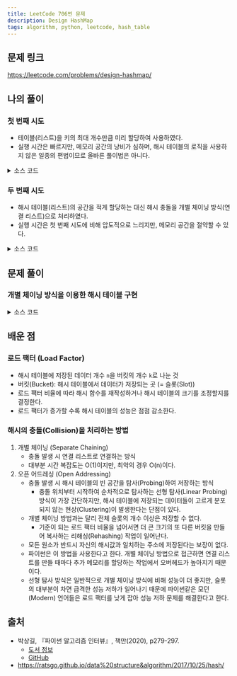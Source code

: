 ```yaml
---
title: LeetCode 706번 문제
description: Design HashMap
tags: algorithm, python, leetcode, hash_table
---
```


## 문제 링크

https://leetcode.com/problems/design-hashmap/

## 나의 풀이

### 첫 번째 시도

- 테이블(리스트)을 키의 최대 개수만큼 미리 할당하여 사용하였다.
- 실행 시간은 빠르지만, 메모리 공간의 낭비가 심하며, 해시 테이블의 로직을 사용하지 않은 일종의 편법이므로 올바른 풀이법은 아니다.

<details>
<summary>소스 코드</summary>
<div markdown="1">

```python
class MyHashMap1:
    def __init__(self):
        self.table = [-1] * (10 ** 6 + 1)

    def put(self, key: int, value: int) -> None:
        # 키가 존재하면 해당 키를 먼저 삭제한 후 삽입
        if self.get(key) != -1:
            self.remove(key)
        self.table[key] = value

    def get(self, key: int) -> int:
        return self.table[key]

    def remove(self, key: int) -> None:
        self.table[key] = -1
```

</div>
</details>

### 두 번째 시도

- 해시 테이블(리스트)의 공간을 적게 할당하는 대신 해시 충돌을 개별 체이닝 방식(연결 리스트)으로 처리하였다.
- 실행 시간은 첫 번째 시도에 비해 압도적으로 느리지만, 메모리 공간을 절약할 수 있다.

<details>
<summary>소스 코드</summary>
<div markdown="1">

```python
class ListNode:
    def __init__(self, key=None, value=None, next=None):
        self.key = key
        self.value = value
        self.next = next


class MyHashMap2:
    def __init__(self):
        self.hash_size = 101
        # 테이블의 각 공간에 키와 값이 비어있는 노드를 미리 생성
        self.table = [ListNode()] * self.hash_size

    def put(self, key: int, value: int) -> None:
        # 키가 존재하면 해당 키를 먼저 삭제한 후 삽입
        if self.get(key) != -1:
            self.remove(key)

        # 해당 해시 값의 연결 리스트 중 가장 마지막 위치에 노드 삽입
        curr = self.table[key % self.hash_size]
        while curr.next:
            curr = curr.next
        curr.next = ListNode(key, value)

    def get(self, key: int) -> int:
        curr = self.table[key % self.hash_size]
        # 같은 해시 값을 가지는 연결 리스트를 순회
        while curr:
            if curr.key == key:
                return curr.value
            curr = curr.next
        return -1

    def remove(self, key: int) -> None:
        curr = self.table[key % self.hash_size]
        prev = None
        while curr:
            # 삭제할 키를 찾으면 이전 노드와 다음 노드를 연결
            if curr.key == key:
                prev.next = curr.next
            prev, curr = curr, curr.next
```

</div>
</details>

## 문제 풀이

### 개별 체이닝 방식을 이용한 해시 테이블 구현

<details>
<summary>소스 코드</summary>
<div markdown="1">

```python
from collections import defaultdict


class ListNode:
    def __init__(self, key=None, value=None):
        self.key = key
        self.value = value
        self.next = None


class solution1:
    def __init__(self):
        self.size = 1000
        # 존재하지 않는 키를 조회할 경우 디폴트로 연결 리스트의 노드 생성
        self.table = defaultdict(ListNode)

    def put(self, key: int, value: int) -> None:
        index = key % self.size

        # self.table[index]가 아닌 굳이 value의 존재 유무를 비교한 이유
        # self.table이 collections.defaultdict()로 선언되었기 때문에
        # 존재하지 않는 인덱스를 조회할 경우 바로 빈 ListNode를 생성
        # 자동으로 처리하는 부분은 편리하지만 자칫 잘못하면 버그를 유발할 수 있음
        if self.table[index].value is None:
            self.table[index] = ListNode(key, value)
            return

        # 해당 인덱스에 노드가 존재하는 경우 (해시 충돌)
        p = self.table[index]
        while p:
            # 키가 이미 존재하는 경우 값을 업데이트하고 종료
            if p.key == key:
                p.value = value
                return
            # 연결 리스트가 끝났다면 루프 종료
            if p.next is None:
                break
            p = p.next
            
        # 연결 리스트의 마지막에 새 노드 연결
        p.next = ListNode(key, value)

    def get(self, key: int) -> int:
        index = key % self.size

        # 아직 어떠한 키도 이 값으로 해싱되지 않은 경우
        if self.table[index].value is None:
            return -1

        # 해싱 결과가 존재하는 경우 연결 리스트를 탐색
        p = self.table[index]
        while p:
            if p.key == key:
                return p.value
            p = p.next
        return -1

    def remove(self, key: int) -> None:
        index = key % self.size

        # 아직 어떠한 키도 이 값으로 해싱되지 않은 경우
        if self.table[index].value is None:
            return

        # 인덱스의 첫 번째 노드일 때 삭제 처리
        p = self.table[index]
        if p.key == key:
            # self.table이 collections.defaultdict()로 선언되었으므로
            # None으로 삭제하는 대신 빈 ListNode 객체를 디폴트로 설정
            self.table[index] = ListNode() if p.next is None else p.next
            return

        # 연결 리스트 노드 삭제
        prev = p
        while p:
            if p.key == key:
                prev.next = p.next
                return
            prev, p = p, p.next
```

</div>
</details>

## 배운 점

### 로드 팩터 (Load Factor)

- 해시 테이블에 저장된 데이터 개수 `n`을 버킷의 개수 `k`로 나눈 것
- 버킷(Bucket): 해시 테이블에서 데이터가 저장되는 곳 (= 슬롯(Slot))
- 로드 팩터 비율에 따라 해시 함수를 재작성하거나 해시 테이블의 크기를 조정할지를 결정한다.
- 로드 팩터가 증가할 수록 해시 테이블의 성능은 점점 감소한다.

### 해시의 충돌(Collision)을 처리하는 방법

1. 개별 체이닝 (Separate Chaining)
   - 충돌 발생 시 연결 리스트로 연결하는 방식
   - 대부분 시간 복잡도는 O(1)이지만, 최악의 경우 O(n)이다.
2. 오픈 어드레싱 (Open Addressing)
   - 충돌 발생 시 해시 테이블의 빈 공간을 탐사(Probing)하여 저장하는 방식
     - 충돌 위치부터 시작하여 순차적으로 탐사하는 선형 탐사(Linear Probing) 방식이 가장 간단하지만, 해시 테이블에 저장되는 데이터들이 고르게 분포되지 않는 현상(Clustering)이 발생한다는 단점이 있다.
   - 개별 체이닝 방법과는 달리 전체 슬롯의 개수 이상은 저장할 수 없다.
     - 기준이 되는 로드 팩터 비율을 넘어서면 더 큰 크기의 또 다른 버킷을 만들어 복사하는 리해싱(Rehashing) 작업이 일어난다.
   - 모든 원소가 반드시 자신의 해시값과 일치하는 주소에 저장된다는 보장이 없다.
   - 파이썬은 이 방법을 사용한다고 한다. 개별 체이닝 방법으로 접근하면 연결 리스트를 만들 때마다 추가 메모리를 할당하는 작업에서 오버헤드가 높아지기 때문이다.
   - 선형 탐사 방식은 일반적으로 개별 체이닝 방식에 비해 성능이 더 좋지만, 슬롯의 대부분이 차면 급격한 성능 저하가 일어나기 때문에 파이썬같은 모던(Modern) 언어들은 로드 팩터를 낮게 잡아 성능 저하 문제를 해결한다고 한다.

## 출처

- 박상길, 『파이썬 알고리즘 인터뷰』, 책만(2020), p279-297.
  - [도서 정보](https://www.onlybook.co.kr/entry/algorithm-interview)
  - [GitHub](https://github.com/onlybooks/algorithm-interview)
- https://ratsgo.github.io/data%20structure&algorithm/2017/10/25/hash/
